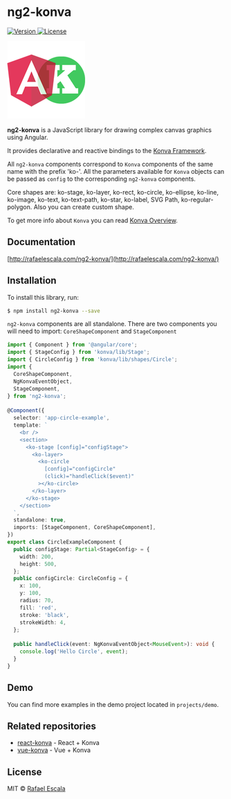 # ng2-konva
<span class="badge-npmdownloads">
  <a href="https://www.npmjs.com/package/ng2-konva">
    <img src="https://img.shields.io/npm/v/ng2-konva.svg" alt="Version">
  </a>
  <a href="https://www.npmjs.com/package/ng2-konva">
    <img src="https://img.shields.io/npm/l/ng2-konva.svg" alt="License">
  </a>
  </span>

![Ng2Konva Logo](n2-konva.png)

**ng2-konva** is a JavaScript library for drawing complex canvas graphics using Angular.

It provides declarative and reactive bindings to the [Konva Framework](http://konvajs.github.io/).

All `ng2-konva` components correspond to `Konva` components of the same name with the prefix 'ko-'. All the parameters available for `Konva` objects can be passed as `config` to the corresponding `ng2-konva` components.

Core shapes are: ko-stage, ko-layer, ko-rect, ko-circle, ko-ellipse, ko-line, ko-image, ko-text, ko-text-path, ko-star, ko-label, SVG Path, ko-regular-polygon.
Also you can create custom shape.

To get more info about `Konva` you can read [Konva Overview](http://konvajs.github.io/docs/overview.html).

## Documentation

[http://rafaelescala.com/ng2-konva/](http://rafaelescala.com/ng2-konva/)

## Installation

To install this library, run:

```bash
$ npm install ng2-konva --save
```

`ng2-konva` components are all standalone. There are two components you will need to import: `CoreShapeComponent` and `StageComponent`

```typescript
import { Component } from '@angular/core';
import { StageConfig } from 'konva/lib/Stage';
import { CircleConfig } from 'konva/lib/shapes/Circle';
import {
  CoreShapeComponent,
  NgKonvaEventObject,
  StageComponent,
} from 'ng2-konva';

@Component({
  selector: 'app-circle-example',
  template: `
    <br />
    <section>
      <ko-stage [config]="configStage">
        <ko-layer>
          <ko-circle
            [config]="configCircle"
            (click)="handleClick($event)"
          ></ko-circle>
        </ko-layer>
      </ko-stage>
    </section>
  `,
  standalone: true,
  imports: [StageComponent, CoreShapeComponent],
})
export class CircleExampleComponent {
  public configStage: Partial<StageConfig> = {
    width: 200,
    height: 500,
  };
  public configCircle: CircleConfig = {
    x: 100,
    y: 100,
    radius: 70,
    fill: 'red',
    stroke: 'black',
    strokeWidth: 4,
  };

  public handleClick(event: NgKonvaEventObject<MouseEvent>): void {
    console.log('Hello Circle', event);
  }
}
```

## Demo
You can find more examples in the demo project located in `projects/demo`.

## Related repositories

* [react-konva](https://github.com/lavrton/react-konva) - React + Konva
* [vue-konva](http://rafaelescala.com/vue-konva-doc/) - Vue + Konva


## License

MIT © [Rafael Escala](mailto:rafaesc92@gmail.com)

